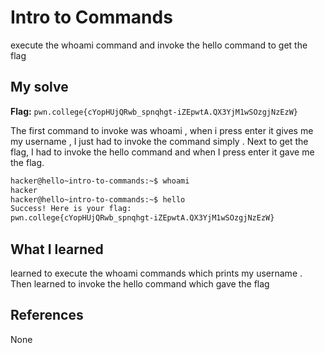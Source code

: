 # Intro to Commands
execute the whoami command and  invoke the hello command to get the flag

## My solve
**Flag:** `pwn.college{cYopHUjQRwb_spnqhgt-iZEpwtA.QX3YjM1wSOzgjNzEzW}`

The first command to invoke was whoami , when i press enter it gives me my username , I just had to invoke the command simply .
Next to get the flag, I had to invoke the hello command and when I press enter it gave me the flag.

```bash
hacker@hello~intro-to-commands:~$ whoami
hacker
hacker@hello~intro-to-commands:~$ hello
Success! Here is your flag:
pwn.college{cYopHUjQRwb_spnqhgt-iZEpwtA.QX3YjM1wSOzgjNzEzW}
```


## What I learned
learned to execute the whoami commands  which prints my username .
Then learned to invoke the hello command which gave the flag
## References 
None

